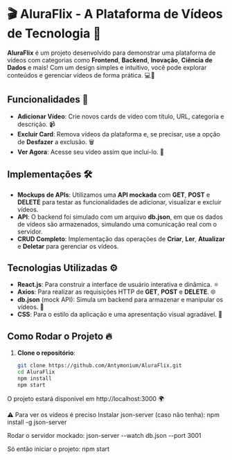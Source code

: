 # 🎬 AluraFlix - A Plataforma de Vídeos de Tecnologia 🚀

**AluraFlix** é um projeto desenvolvido para demonstrar uma plataforma de vídeos com categorias como **Frontend**, **Backend**, **Inovação**, **Ciência de Dados** e mais! 
Com um design simples e intuitivo, você pode explorar conteúdos e gerenciar vídeos de forma prática. 💻📱

## Funcionalidades 🔧

- **Adicionar Vídeo**: Crie novos cards de vídeo com título, URL, categoria e descrição. 📹
- **Excluir Card**: Remova vídeos da plataforma e, se precisar, use a opção de **Desfazer** a exclusão. 🗑️
- **Ver Agora**: Acesse seu vídeo assim que incluí-lo. 🎥
  
## Implementações 🛠️

- **Mockups de APIs**: Utilizamos uma **API mockada** com **GET**, **POST** e **DELETE** para testar as funcionalidades de adicionar, visualizar e excluir vídeos.
- **API**: O backend foi simulado com um arquivo **db.json**, em que os dados de vídeos são armazenados, simulando uma comunicação real com o servidor.
- **CRUD Completo**: Implementação das operações de **Criar**, **Ler**, **Atualizar** e **Deletar** para gerenciar os vídeos.

## Tecnologias Utilizadas ⚙️

- **React.js**: Para construir a interface de usuário interativa e dinâmica. ⚛️
- **Axios**: Para realizar as requisições HTTP de **GET**, **POST** e **DELETE**. 🌐
- **db.json** (mock API): Simula um backend para armazenar e manipular os vídeos. 🔐
- **CSS**: Para o estilo da aplicação e uma apresentação visual agradável. 🎨

## Como Rodar o Projeto 🔥

1. **Clone o repositório**:
   ```bash
   git clone https://github.com/Antymonium/AluraFlix.git
   cd AluraFlix
   npm install
   npm start

O projeto estará disponível em http://localhost:3000 🌍

⚠️ Para ver os vídeos é preciso Instalar json-server (caso não tenha):
npm install -g json-server

Rodar o servidor mockado:
json-server --watch db.json --port 3001

Só então iniciar o projeto:
npm start
